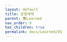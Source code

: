 ```yaml
---
layout: default
title: 운영체제
parent: 📚Learned
nav_order: 9
has_children: true
permalink: docs/Learned/OS
---
```


